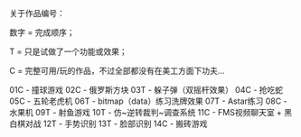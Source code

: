 关于作品编号：

数字 = 完成顺序；

T = 只是试做了一个功能或效果；

C = 完整可用/玩的作品，不过全部都没有在美工方面下功夫...

01C - 撞球游戏
02C - 俄罗斯方块
03T - 躲子弹（双摇杆效果）
04C - 抢吃蛇
05C - 五轮老虎机
06T - bitmap（data）练习洗牌效果
07T - Astar练习
08C - 水果机
09T - 射鱼游戏
10T - 仿~逆转裁判~调查系统
11C - FMS视频聊天室 + 黑白棋对战
12T - 手势识别
13T - 脸部识别
14C - 搬砖游戏
